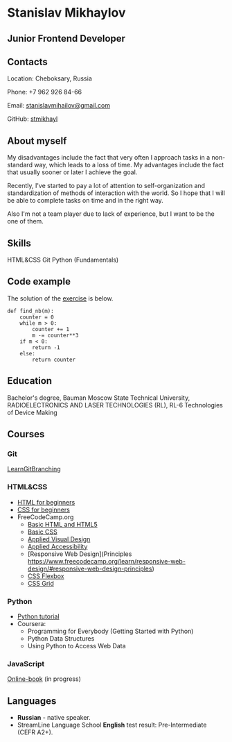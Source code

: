 # Stanislav Mikhaylov
## Junior Frontend Developer
## Contacts
Location: Cheboksary, Russia

Phone: +7 962 926 84-66

Email: stanislavmihailov@gmail.com

GitHub: [stmikhayl](https://github.com/stmikhayl)
## About myself

My disadvantages include the fact that very often I approach tasks in a non-standard way, which leads to a loss of time. My advantages include the fact that usually sooner or later I achieve the goal.

Recently, I've started to pay a lot of attention to self-organization and standardization of methods of interaction with the world. So I hope that I will be able to complete tasks on time and in the right way.

Also I'm not a team player due to lack of experience, but I want to be the one of them.


## Skills
HTML&CSS
Git
Python (Fundamentals)

## Code example
The solution of the [exercise](https://www.codewars.com/kata/5592e3bd57b64d00f3000047/train/python) is below.

```
def find_nb(m):
    counter = 0
    while m > 0:
        counter += 1
        m -= counter**3
    if m < 0:
        return -1
    else:
        return counter
```
## Education
Bachelor's degree, Bauman Moscow State Technical University,
        RADIOELECTRONICS AND LASER TECHNOLOGIES (RL),
        RL-6 Technologies of Device Making

## Courses
### Git
[LearnGitBranching](https://learngitbranching.js.org/?locale=ru_RU)

### HTML&CSS
* [HTML for beginners](https://ru.code-basics.com/languages/html)
* [CSS for beginners](https://ru.code-basics.com/languages/css)
* FreeCodeCamp.org
    * [Basic HTML and HTML5](https://www.freecodecamp.org/learn/responsive-web-design/#basic-html-and-html5)
    * [Basic CSS](https://www.freecodecamp.org/learn/responsive-web-design/#basic-css)
    * [Applied Visual Design](https://www.freecodecamp.org/learn/responsive-web-design/#applied-visual-design)
    * [Applied Accessibility](https://www.freecodecamp.org/learn/responsive-web-design/#applied-accessibility)
    * [Responsive Web Design](Principles https://www.freecodecamp.org/learn/responsive-web-design/#responsive-web-design-principles)
    * [CSS Flexbox](https://www.freecodecamp.org/learn/responsive-web-design/#css-flexbox)
    * [CSS Grid](https://www.freecodecamp.org/learn/responsive-web-design/#css-grid)

### Python
* [Python tutorial](https://pythonworld.ru/samouchitel-python)
* Coursera:
    * Programming for Everybody (Getting Started with Python) 
    * Python Data Structures
    * Using Python to Access Web Data
    
### JavaScript
[Online-book](https://learn.javascript.ru/) (in progress)

## Languages
* **Russian** - native speaker.
* StreamLine Language School **English** test result: Pre-Intermediate (CEFR A2+).    
